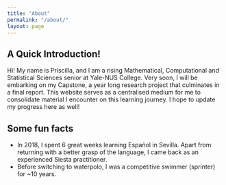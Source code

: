 ```yaml
---
title: "About"
permalink: "/about/"
layout: page
---
```


## A Quick Introduction!

Hi! My name is Priscilla, and I am a rising Mathematical, Computational and Statistical Sciences senior at Yale-NUS College. Very soon, I will be embarking on my Capstone, a year long research project that culminates in a final report. This website serves as a centralised medium for me to consolidate material I encounter on this learning journey. I hope to update my progress here as well!

## Some fun facts

 - In 2018, I spent 6 great weeks learning Español in Sevilla. Apart from returning with a better grasp of the language, I came back as an experienced Siesta practitioner.
 - Before switching to waterpolo, I was a competitive swimmer (sprinter) for ~10 years. 



 <!--[screenshot](https://user-images.githubusercontent.com/4943215/73125194-5f0b8b80-3fa4-11ea-805c-8387187503ad.png)
 ![screenshot](https://user-images.githubusercontent.com/4943215/73125195-5fa42200-3fa4-11ea-89f8-d09c1d6fe252.png) -->

